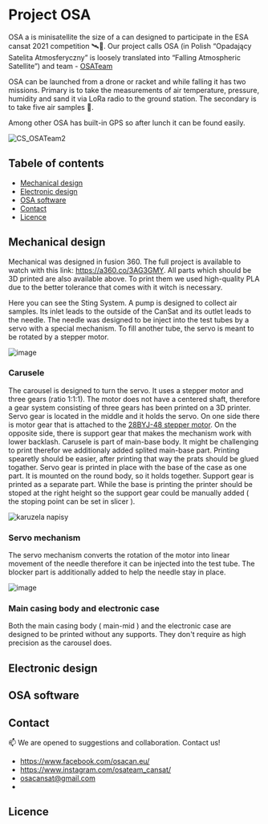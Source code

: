 #  Project OSA

OSA a is minisatellite the size of a can designed to participate in the ESA cansat 2021 competition 🛰️📡. Our project calls OSA (in Polish “Opadający Satelita Atmosferyczny” is loosely translated into “Falling Atmospheric Satellite”) and team - [OSATeam](https://www.osacan.eu/)

OSA can be launched from a drone or racket and while falling it has two missions. Primary is to take the measurements of air temperature, pressure, humidity and sand it via LoRa radio to the ground station. The secondary  is to take five air samples 🧪. 

Among other OSA has built-in GPS so after lunch it can be found easily.

![CS_OSATeam2](https://user-images.githubusercontent.com/88943059/129559207-78a6c8ad-a901-497b-be1c-e3f4120bfaae.jpg)

## Tabele of contents
* [Mechanical design](#mechanical-design)
* [Electronic design](#electronic-design)
* [OSA software](#osa-software)
* [Contact](#contact)
* [Licence](#licence)
## Mechanical design
Mechanical was designed in fusion 360. The full project is available to watch with this link:
https://a360.co/3AG3GMY. 
All parts which should be 3D printed are also available above. To print them we used high-quality PLA due to the better tolerance that comes with it witch is necessary.

Here you can see the Sting System. A pump is designed to collect air samples. Its inlet leads to the outside of the CanSat and its outlet leads to the needle. The needle was designed to be inject into the test tubes by a servo with a special mechanism. To fill another tube, the servo is meant to be rotated by a stepper motor.

![image](https://user-images.githubusercontent.com/88943059/129552778-5c882dc0-a8d4-47ff-b7a5-c0f45c2d3af1.png)

### Carusele
The carousel is designed to turn the servo. It uses a stepper motor and three gears (ratio 1:1:1). The
motor does not have a centered shaft, therefore a gear system consisting of three gears has been printed on a 3D
printer. Servo gear is located in the middle and it holds the servo. On one side there is motor gear that is attached
to the [28BYJ-48 stepper motor](https://botland.com.pl/silniki-krokowe/12807-silnik-krokowy-z-przekladnia-28byj-48-5v-01a-003nm-ze-sterownikiem-uln2003.html). On the opposite side, there is support gear that makes the mechanism work with lower
backlash. Carusele is part of main-base body. It might be challenging to print therefor we additionaly added splited main-base part. Printing spearetly should be easier, after printing that way the prats should be glued togather.
Servo gear is printed in place with the base of the case as one part. It is mounted on the round body, so
it holds together. Support gear is printed as a separate part. While the base is printing the printer should be stoped at the right
height so the support gear could be manually added ( the stoping point can be set in slicer ).

![karuzela napisy](https://user-images.githubusercontent.com/88943059/129555536-9d3b9d2f-ef83-45b0-bf1a-a581033ca1a1.gif)

### Servo mechanism
The servo mechanism converts the rotation of the motor into linear movement of the needle therefore it can be injected into the test tube.
The blocker part is additionally added to help the needle stay in place.

![image](https://user-images.githubusercontent.com/88943059/129556586-d9015ed0-de87-4853-9600-7148d6157114.png)

### Main casing body and electronic case
Both the main casing body ( main-mid ) and the electronic case are designed to be printed without any supports. They don't require as high precision as the carousel does.

## Electronic design

## OSA software

## Contact
📫 We are opened to suggestions and collaboration. Contact us!
- https://www.facebook.com/osacan.eu/
- https://www.instagram.com/osateam_cansat/
- osacansat@gmail.com
- 
## Licence
<!---
OSATeam-GitHub/OSATeam-GitHub is a ✨ special ✨ repository because its `README.md` (this file) appears on your GitHub profile.
You can click the Preview link to take a look at your changes.
--->
